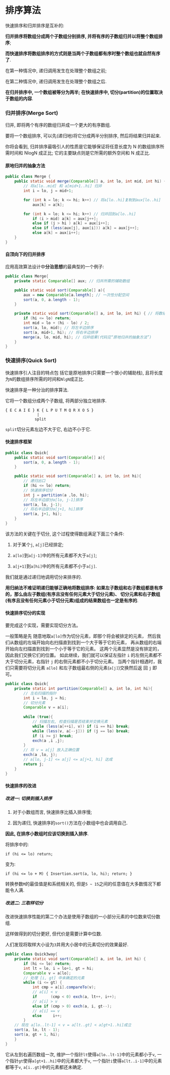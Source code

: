 # 排序算法

快速排序和归并排序是互补的:

**归并排序将数组分成两个子数组分别排序, 并将有序的子数组归并以将整个数组排序**;

**而快速排序将数组排序的方式则是当两个子数组都有序时整个数组也就自然有序了**.

在第一种情况中, 递归调用发生在处理整个数组之前;

在第二种情况中, 递归调用发生在处理整个数组之后.

**在归并排序中, 一个数组被等分为两半; 在快速排序中, 切分(partition)的位置取决于数组的内容**.

### 归并排序(Merge Sort)

归并, 即将两个有序的数组归并成一个更大的有序数组.

要将一个数组排序, 可以先(递归地)将它分成两半分别排序, 然后将结果归并起来.

你将会看到, 归并排序最吸引人的性质是它能够保证将任意长度为 N 的数组排序所需时间和 NlogN 成正比;
它的主要缺点则是它所需的额外空间和 N 成正比.

#### 原地归并的抽象方法

```java
public class Merge {
    public static void merge(Comparable[] a, int lo, int mid, int hi) { 
        // 将a[lo..mid] 和 a[mid+1..hi] 归并
        int i = lo, j = mid+1;

        for (int k = lo; k <= hi; k++) // 将a[lo..hi]复制到aux[lo..hi] 
            aux[k] = a[k];

        for (int k = lo; k <= hi; k++) // 归并回到a[lo..hi] 
            if (i > mid) a[k] = aux[j++]; 
            else if (j > hi ) a[k] = aux[i++]; 
            else if (less(aux[j], aux[i])) a[k] = aux[j++]; 
            else a[k] = aux[i++];
    }
}
```

#### 自顶向下的归并排序

应用高效算法设计中**分治思想**的最典型的一个例子:

```java
public class Merge{
    private static Comparable[] aux; // 归并所需的辅助数组

    public static void sort(Comparable[] a){
        aux = new Comparable[a.length]; // 一次性分配空间 
        sort(a, 0, a.length - 1);
    }

    private static void sort(Comparable[] a, int lo, int hi) { // 将数组a[lo..hi]排序
        if (hi <= lo) return;
        int mid = lo + (hi - lo) / 2;
        sort(a, lo, mid); // 将左半边排序
        sort(a, mid+1, hi); // 将右半边排序
        merge(a, lo, mid, hi); // 归并结果(代码见“原地归并的抽象方法”)
    } 
}
```

### 快速排序(Quick Sort)

快速排序引人注目的特点包 括它是原地排序(只需要一个很小的辅助栈), 
且将长度为`N`的数组排序所需的时间和`NlgN`成正比.

快速排序是一种分治的排序算法. 

它将一个数组分成两个子数组, 将两部分独立地排序.

```
{ E C A I E } K { L P U T M Q R X O S }
              | 
             split 
```

`split`切分元素左边不大于它, 右边不小于它.

#### 快速排序框架

```java
public class Quick{
    public static void sort(Comparable[] a){
        sort(a, 0, a.length - 1);
    }

    public static void sort(Comparable[] a, int lo, int hi){
        // 递归出口
        if (hi <= lo) return;
        // 快速排序切分
        int j = partition(a ,lo, hi);
        // 将左半边部分a[lo, j-1]排序
        sort(a, lo, j-1);
        // 将右半边部分a[j+1, hi]排序
        sort(a, j+1, hi);
    }
}
```

该方法的关键在于切分, 这个过程使得数组满足下面三个条件:

1. 对于某个`j`, `a[j]`已经排定;

2. `a[lo]`到`a[j-1]`中的所有元素都不大于`a[j]`;

3. `a[j+1]`到`a[hi]`中的所有元素都不小于`a[j]`.

我们就是通过递归地调用切分来排序的.

**用归纳法不难证明递归能够正确地将数组排序:
如果左子数组和右子数组都是有序的，那么由左子数组(有序且没有任何元素大于切分元素)、
切分元素和右子数组(有序且没有任何元素小于切分元素)组成的结果数组也一定是有序的**.

#### 快速排序切分的实现

要完成这个实现，需要实现切分方法。

一般策略是先 随意地取`a[lo]`作为切分元素，即那个将会被排定的元素，
然后我们从数组的左端开始向右扫描直到找到一个大于等于它的元素，
再从数组的右端开始向左扫描直到找到一个小于等于它的元素。
这两个元素显然是没有排定的，因此我们交换它们的位置。
如此继续，我们就可以保证左指针 `i` 的左侧元素都不大于切分元素，右指针 `j` 的右侧元素都不小于切分元素。
当两个指针相遇时，我们只需要将切分元素 `a[lo]` 和左子数组最右侧的元素(`a[j]`)交换然后返 回 `j` 即可。

```java
public class Quick{
    private static int partition(Comparable[] a, int lo, int hi){
        // 左右扫描的指针
        int i = lo, j = hi;
        // 切分元素
        Comparable v = a[i];
        
        while (true){
            // 扫描左右, 检查扫描是否结束并交换元素
            while (less(a[++i], v)) if (i == hi) break;
            while (less(v, a[--j])) if (j == lo) break;
            if (i >= j) break;
            exch(a ,i ,j);           
        }
        // 将 v = a[j] 放入正确位置
        exch(a ,lo, j);
        // a[lo, j-1] <= a[j] <= a[j+1, hi] 达成
        return j;
    }
}
```

#### 快速排序的改进 

##### 改进一: **切换到插入排序**

1. 对于小数组而言, 快速排序比插入排序慢;

2. 因为递归, 快速排序的`sort()`方法在小数组中也会调用自己.

**因此, 在排序小数组时应该切换到插入排序**.

将排序中的:
```
if (hi <= lo) return;
```

变为:
```
if (hi <= lo + M) { Insertion.sort(a, lo, hi); return; }
```

转换参数`M`的最佳值是和系统相关的, 但是`5 ~ 15`之间的任意值在大多数情况下都能令人满.

##### 改进二: **三取样切分**

改进快速排序性能的第二个办法是使用子数组的一小部分元素的中位数来切分数组.

这样做得到的切分更好, 但代价是需要计算中位数.

人们发现将取样大小设为`3`并用大小居中的元素切分的效果最好.

```java
public class Quick3way{
    private static void sort(Comparable[] a, int lo, int hi) {
        if (hi <= lo) return;
        int lt = lo, i = lo+1, gt = hi;
        Comparable v = a[lo];
        // 处理 [i, gt] 中未确定的元素
        while (i <= gt) {
            int cmp = a[i].compareTo(v);
            // a[i] < v
            if      (cmp < 0) exch(a, lt++, i++);
            // a[i] > v
            else if (cmp > 0) exch(a, i, gt--);
            // a[i] == v
            else     i++;
        } 
    // 现在 a[lo..lt-1] < v = a[lt..gt] < a[gt+1..hi]成立 
    sort(a, lo, lt - 1);
    sort(a, gt + 1, hi);
    } 
}
```

它从左到右遍历数组一次,
维护一个指针`lt`使得`a[lo..lt-1]`中的元素都小于`v`,
一个指针`gt`使得`a[gt+1..hi]`中的元素都大于`v`,
一个指针`i`使得`a[lt..i-1]`中的元素都等于`v`,
`a[i..gt]`中的元素都还未确定.